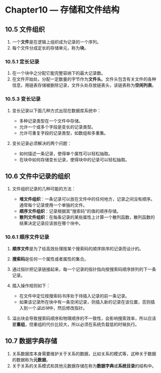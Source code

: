# Chapter10 — 存储和文件结构
## 10.5 文件组织
1. 一个**文件**是在逻辑上组织成为记录的一个序列。
2. 每个文件分成定长的存储单元，称为**块**。

### 10.5.1 定长记录
1. 在一个块中之分配它能完整容纳下的最大记录数。
2. 在文件开始处，分配一定数量的字节作为**文件头**。文件头包含有关文件的各种信息，用链表存储被删除记录，文件头处存放链表头，该链表称为**空闲列表**。

### 10.5.3 变长记录
1. 变长记录以下面几种方式出现在数据库系统中：
    
    - 多种记录类型在一个文件中存储。
    - 允许一个或多个字段是变长的记录类型。
    - 允许可重复字段的记录类型，如数组和多重集。

2. 变长记录必须解决的两个问题：

    - 如何描述一条记录，使得单个属性可以轻松抽取。
    - 在块中如何存储变长记录，使得块中的记录可以轻松抽取。

## 10.6 文件中记录的组织
1. 文件组织记录的几种可能的方法：

    - **堆文件组织**：一条记录可以放在文件中的任何地方，记录之间没有顺序。通常每个记录使用一个单独的文件。
    - **顺序文件组织**：记录根据其"搜索码"的值的顺序存储。
    - **散列文件组织**：在每条记录的某些属性上计算一个散列函数，散列函数的结果决定记录应该放在哪个块中。

### 10.6.1 顺序文件记录
1. **顺序文件**是为了给高效处理按某个搜索码的顺序排序的记录而设计的。
2. **搜索码**是任何一个属性或者属性的集合。
3. 通过指针把记录链接起来，每一个记录的指针指向按搜索码顺序排列的下一条记录。
4. 插入操作规则如下：

    - 在文件中定位按搜索码书序处于待插入记录的前一条记录。
    - 如果该记录所在快中有一条空闲记录，则插入新的记录在该位置，否则插入到一个*溢出块*中，然后修改指针。

5. 溢出块会导致搜索码顺序和物理顺序的不一致性，会影响搜索效率，所以应该要**重组**，但重组的代价比较大，所以必须在系统负载低的时候执行。

## 10.7 数据字典存储
1. 关系数据库本身需要维护关于关系的数据，比如关系的模式等，这种关于数据的数据称为**元数据**。
2. 关于关系的关系模式和其他元数据存储在称为**数据字典**或**系统目录**的结构中。
